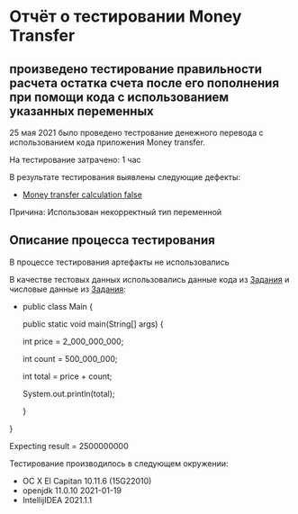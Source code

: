 # Отчёт о тестировании Money Transfer

## произведено тестирование правильности расчета остатка счета после его пополнения при помощи кода с использованием указанных переменных

25 мая 2021 было проведено тестрование денежного перевода с использованием кода приложения Money transfer.

На тестирование затрачено: 1 час

В результате тестирования выявлены следующие дефекты:
* [Money transfer calculation false](https://github.com/Obelianko/javaqa-1-2-1/issues/1)

Причина: Использован некорректный тип переменной

## Описание процесса тестирования

В процессе тестирования артефакты не использовались

В качестве тестовых данных использовались данные кода из [Задания](https://github.com/netology-code/javaqa-code/blob/master/1.2_programming/variables/src/Main.java)
и числовые данные из [Задания](https://github.com/netology-code/javaqa-homeworks/tree/master/programming):
* public class Main {

  public static void main(String[] args) {

    int price = 2_000_000_000;

    int count = 500_000_000;

    int total = price + count;

    System.out.println(total);

  }

}

Expecting result = 2500000000


Тестирование производилось в следующем окружении:
* OC X El Capitan 10.11.6 (15G22010)
* openjdk 11.0.10 2021-01-19
* IntellijIDEA 2021.1.1
